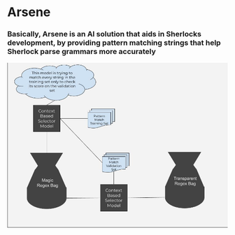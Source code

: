 # Arsene
### Basically, Arsene is an AI solution that aids in Sherlocks development, by providing pattern matching strings that help Sherlock parse grammars more accurately

<img src="https://github.com/ItsZeusBro/Arsene/blob/f2a69497e9384bcbe6c5eab915283cca3a18fa43/Docs/Arsene.jpg"/>
